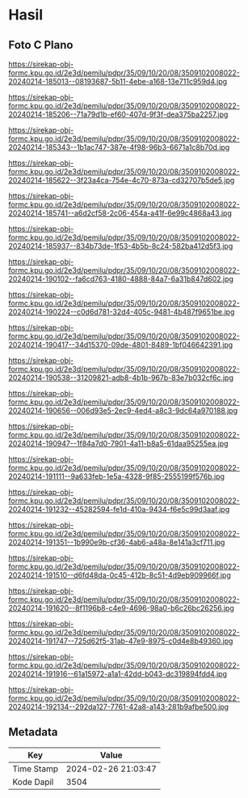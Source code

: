 # Hasil

## Foto C Plano

https://sirekap-obj-formc.kpu.go.id/2e3d/pemilu/pdpr/35/09/10/20/08/3509102008022-20240214-185013--08193687-5b11-4ebe-a168-13e711c959d4.jpg

https://sirekap-obj-formc.kpu.go.id/2e3d/pemilu/pdpr/35/09/10/20/08/3509102008022-20240214-185206--71a79d1b-ef60-407d-9f3f-dea375ba2257.jpg

https://sirekap-obj-formc.kpu.go.id/2e3d/pemilu/pdpr/35/09/10/20/08/3509102008022-20240214-185343--1b1ac747-387e-4f98-96b3-6671a1c8b70d.jpg

https://sirekap-obj-formc.kpu.go.id/2e3d/pemilu/pdpr/35/09/10/20/08/3509102008022-20240214-185622--3f23a4ca-754e-4c70-873a-cd32707b5de5.jpg

https://sirekap-obj-formc.kpu.go.id/2e3d/pemilu/pdpr/35/09/10/20/08/3509102008022-20240214-185741--a6d2cf58-2c06-454a-a41f-6e99c4868a43.jpg

https://sirekap-obj-formc.kpu.go.id/2e3d/pemilu/pdpr/35/09/10/20/08/3509102008022-20240214-185937--834b73de-1f53-4b5b-8c24-582ba412d5f3.jpg

https://sirekap-obj-formc.kpu.go.id/2e3d/pemilu/pdpr/35/09/10/20/08/3509102008022-20240214-190102--fa6cd763-4180-4888-84a7-6a31b847d602.jpg

https://sirekap-obj-formc.kpu.go.id/2e3d/pemilu/pdpr/35/09/10/20/08/3509102008022-20240214-190224--c0d6d781-32d4-405c-9481-4b487f9651be.jpg

https://sirekap-obj-formc.kpu.go.id/2e3d/pemilu/pdpr/35/09/10/20/08/3509102008022-20240214-190417--34d15370-09de-4801-8489-1bf046642391.jpg

https://sirekap-obj-formc.kpu.go.id/2e3d/pemilu/pdpr/35/09/10/20/08/3509102008022-20240214-190538--31209821-adb8-4b1b-967b-83e7b032cf6c.jpg

https://sirekap-obj-formc.kpu.go.id/2e3d/pemilu/pdpr/35/09/10/20/08/3509102008022-20240214-190656--006d93e5-2ec9-4ed4-a8c3-9dc64a970188.jpg

https://sirekap-obj-formc.kpu.go.id/2e3d/pemilu/pdpr/35/09/10/20/08/3509102008022-20240214-190947--1f84a7d0-7901-4a11-b8a5-61daa95255ea.jpg

https://sirekap-obj-formc.kpu.go.id/2e3d/pemilu/pdpr/35/09/10/20/08/3509102008022-20240214-191111--9a633feb-1e5a-4328-9f85-2555199f576b.jpg

https://sirekap-obj-formc.kpu.go.id/2e3d/pemilu/pdpr/35/09/10/20/08/3509102008022-20240214-191232--45282594-fe1d-410a-9434-f6e5c99d3aaf.jpg

https://sirekap-obj-formc.kpu.go.id/2e3d/pemilu/pdpr/35/09/10/20/08/3509102008022-20240214-191351--1b990e9b-cf36-4ab6-a48a-8e141a3cf711.jpg

https://sirekap-obj-formc.kpu.go.id/2e3d/pemilu/pdpr/35/09/10/20/08/3509102008022-20240214-191510--d6fd48da-0c45-412b-8c51-4d9eb909966f.jpg

https://sirekap-obj-formc.kpu.go.id/2e3d/pemilu/pdpr/35/09/10/20/08/3509102008022-20240214-191620--8f1196b8-c4e9-4696-98a0-b6c26bc26256.jpg

https://sirekap-obj-formc.kpu.go.id/2e3d/pemilu/pdpr/35/09/10/20/08/3509102008022-20240214-191747--725d62f5-31ab-47e9-8975-c0d4e8b49360.jpg

https://sirekap-obj-formc.kpu.go.id/2e3d/pemilu/pdpr/35/09/10/20/08/3509102008022-20240214-191916--61a15972-a1a1-42dd-b043-dc319894fdd4.jpg

https://sirekap-obj-formc.kpu.go.id/2e3d/pemilu/pdpr/35/09/10/20/08/3509102008022-20240214-192134--292da127-7761-42a8-a143-281b9afbe500.jpg


## Metadata

| Key        | Value               |
| ---------- | ------------------- |
| Time Stamp | 2024-02-26 21:03:47 |
| Kode Dapil | 3504                |



